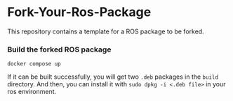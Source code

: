 # Fork-Your-Ros-Package

This repository contains a template for a ROS package to be forked.


### Build the forked ROS package

```
docker compose up
```

If it can be built successfully, you will get two `.deb` packages in the `build` directory. And then, you can install it with `sudo dpkg -i <.deb file>` in your ros environment.